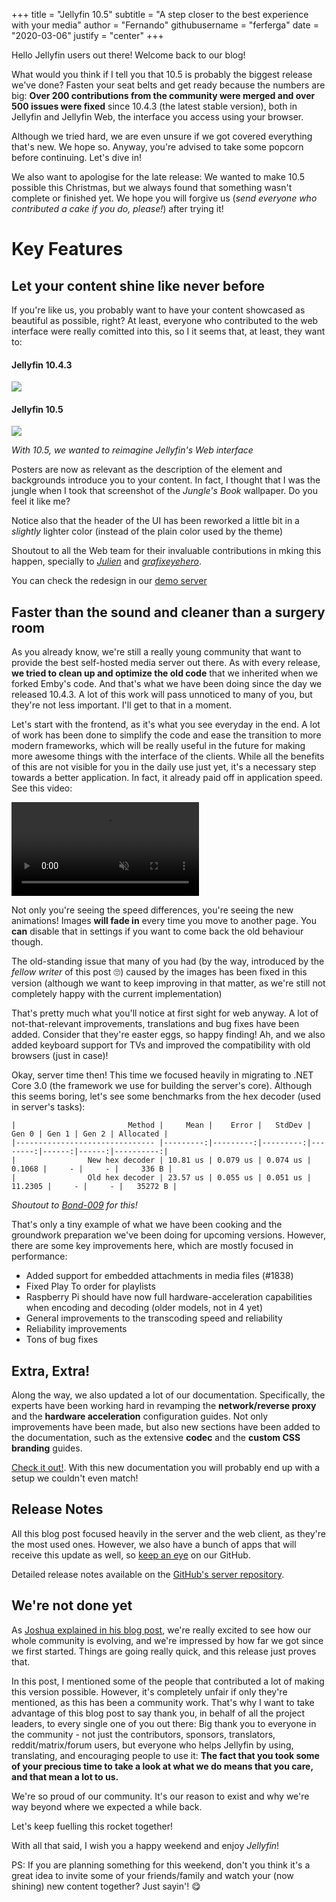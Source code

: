 +++
title = "Jellyfin 10.5"
subtitle = "A step closer to the best experience with your media"
author = "Fernando"
githubusername = "ferferga"
date = "2020-03-06"
justify = "center"
+++

Hello Jellyfin users out there! Welcome back to our blog!

What would you think if I tell you that 10.5 is probably the biggest release we've done? Fasten your seat belts and get ready because the numbers are big:
**Over 200 contributions from the community were merged and over 500 issues were fixed** since 10.4.3 (the latest stable version), both in Jellyfin and Jellyfin Web,
the interface you access using your browser.

Although we tried hard, we are even unsure if we got covered everything that's new. We hope so. Anyway, you're advised to take some popcorn before continuing. Let's dive in!

We also want to apologise for the late release: We wanted to make 10.5 possible this Christmas, but we always found that something wasn't complete or finished yet.
We hope you will forgive us (*send everyone who contributed a cake if you do, please!*) after trying it!

# Key Features

## Let your content shine like never before

If you're like us, you probably want to have your content showcased as beautiful as possible, right? At least, everyone who contributed to the web interface were really comitted into this, so I it seems that, at least, they want to:

#### Jellyfin 10.4.3

<img src="/images/10.5-release/old.png" name="Old item details page" />

#### Jellyfin 10.5

<img src="/images/10.5-release/new.png" name="New item details page" />

*With 10.5, we wanted to reimagine Jellyfin's Web interface*

Posters are now as relevant as the description of the element and backgrounds introduce you to your content. In fact, I thought that I was the jungle when
I took that screenshot of the *Jungle's Book* wallpaper. Do you feel it like me?

Notice also that the header of the UI has been reworked a little bit in a *slightly* lighter color (instead of the plain color used by the theme)

Shoutout to all the Web team for their invaluable contributions in mking this happen, specially to *[Julien](https://github.com/mrtimscampi)* and 
*[grafixeyehero](https://github.com/grafixeyehero)*.

You can check the redesign in our [demo server](https://demo.jellyfin.org/stable)

## Faster than the sound and cleaner than a surgery room

As you already know, we're still a really young community that want to provide the best self-hosted media server out there. As with every release,
**we tried to clean up and optimize the old code** that we inherited when we forked Emby's code. And that's what we have been doing since
the day we released 10.4.3. A lot of this work will pass unnoticed to many of you, but they're not less important. I'll get to that in a moment.

Let's start with the frontend, as it's what you see everyday in the end. A lot of work has been done to simplify the code and ease the transition
to more modern frameworks, which will be really useful in the future for making more awesome things with the interface of the clients. While
all the benefits of this are not visible for you in the daily use just yet, it's a necessary step towards a better application. In fact, it already paid off in application speed. See this video:

<video autoplay muted loop preload="none" id="preview">
    <source src="/images/10.5-release/speed.mp4" type="video/mp4">
</video>

Not only you're seeing the speed differences, you're seeing the new animations! Images **will fade in** every time you move to another page. You **can** disable that in settings if you want to come back the old behaviour though.

The old-standing issue that many of you had (by the way, introduced by the *fellow writer* of this post 🙄) caused by the images has been fixed in this version
(although we want to keep improving in that matter, as we're still not completely happy with the current implementation) 

That's pretty much what you'll notice at first sight for web anyway. A lot of not-that-relevant improvements, translations and bug fixes have been added. Consider that they're easter eggs, so happy finding! Ah, and we also added keyboard support for TVs and improved the compatibility with old browsers (just in case)!

Okay, server time then! This time we focused heavily in migrating to .NET Core 3.0 (the framework we use for building the server's core).
Although this seems boring, let's see some benchmarks from the hex decoder (used in server's tasks):

```
|                         Method |     Mean |    Error |   StdDev |   Gen 0 | Gen 1 | Gen 2 | Allocated |
|------------------------------- |---------:|---------:|---------:|--------:|------:|------:|----------:|
|                New hex decoder | 10.81 us | 0.079 us | 0.074 us |  0.1068 |     - |     - |     336 B |
|                Old hex decoder | 23.57 us | 0.055 us | 0.051 us | 11.2305 |     - |     - |   35272 B |
```
*Shoutout to [Bond-009](https://github.com/Bond-009) for this!*

That's only a tiny example of what we have been cooking and the groundwork preparation we've been doing for upcoming versions.
However, there are some key improvements here, which are mostly focused in performance:

* Added support for embedded attachments in media files (#1838)
* Fixed Play To order for playlists
* Raspberry Pi should have now full hardware-acceleration capabilities when encoding and decoding (older models, not in 4 yet)
* General improvements to the transcoding speed and reliability
* Reliability improvements
* Tons of bug fixes

## Extra, Extra!

Along the way, we also updated a lot of our documentation. Specifically, the experts have been working hard in revamping the **network/reverse proxy**
and the **hardware acceleration** configuration guides. Not only improvements have been made, but also new sections have been added to the documentation, such
as the extensive **codec** and the **custom CSS branding** guides.

[Check it out!](https://jellyfin.org/docs/). With this new documentation you will probably end up with a setup we couldn't even match!

## Release Notes

All this blog post focused heavily in the server and the web client, as they're the most used ones. However, we also have a bunch of apps that will receive
this update as well, so [keep an eye](https://github.com/jellyfin) on our GitHub.

Detailed release notes available on the [GitHub's server repository](https://github.com/jellyfin/jellyfin/releases/tag/v10.5.0).

## We're not done yet

As [Joshua explained in his blog post](https://jellyfin.org/posts/jellyfin-in-2019/), we're really excited to see how our whole community is evolving,
and we're impressed by how far we got since we first started. Things are going really quick, and this release just proves that.

In this post, I mentioned some of the people that contributed a lot of making this version possible. However, it's completely unfair
if only they're mentioned, as this has been a community work. That's why I want to take advantage of this blog post to say thank you, in behalf of all the project
leaders, to every single one of you out there: Big thank you to everyone in the community - not just the contributors,
sponsors, translators, reddit/matrix/forum users, but everyone who helps Jellyfin by using, translating, and encouraging people to use it: **The fact that you took some of your precious time to take a look at what we do means that you care, and that mean a lot to us.**

We're so proud of our community. It's our reason to exist and why we're way beyond where we expected a while back.

Let's keep fuelling this rocket together!

With all that said, I wish you a happy weekend and enjoy *Jellyfin*!

PS: If you are planning something for this weekend, don't you think it's a great idea to invite some of your friends/family and watch your
(now shining) new content together? Just sayin'! 😋